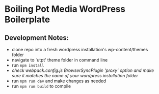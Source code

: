 # Boiling Pot Media WordPress Boilerplate

## Development Notes:

* clone repo into a fresh wordpress installation's wp-content/themes folder
* navigate to 'utpt' theme folder in command line
* run `npm install`
* *check webpack.config.js BrowserSyncPlugin 'proxy' option and make sure it matches the name of your wordpress installation folder*
* run `npm run dev` and make changes as needed
* run `npm run build` to compile
